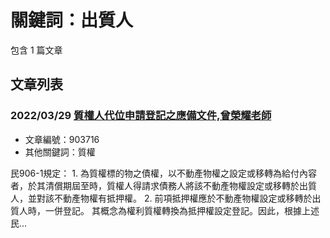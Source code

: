 # 關鍵詞：出質人

包含 1 篇文章

## 文章列表

### 2022/03/29 [質權人代位申請登記之應備文件,曾榮耀老師](../../articles/903716_%E8%B3%AA%E6%AC%8A%E4%BA%BA%E4%BB%A3%E4%BD%8D%E7%94%B3%E8%AB%8B%E7%99%BB%E8%A8%98%E4%B9%8B%E6%87%89%E5%82%99%E6%96%87%E4%BB%B6%2C%E6%9B%BE%E6%A6%AE%E8%80%80%E8%80%81%E5%B8%AB.md)
- 文章編號：903716
- 其他關鍵詞：質權

民906-1規定： 1. 為質權標的物之債權，以不動產物權之設定或移轉為給付內容者，於其清償期屆至時，質權人得請求債務人將該不動產物權設定或移轉於出質人，並對該不動產物權有抵押權。 2. 前項抵押權應於不動產物權設定或移轉於出質人時，一併登記。 其概念為權利質權轉換為抵押權設定登記。因此，根據上述民...
